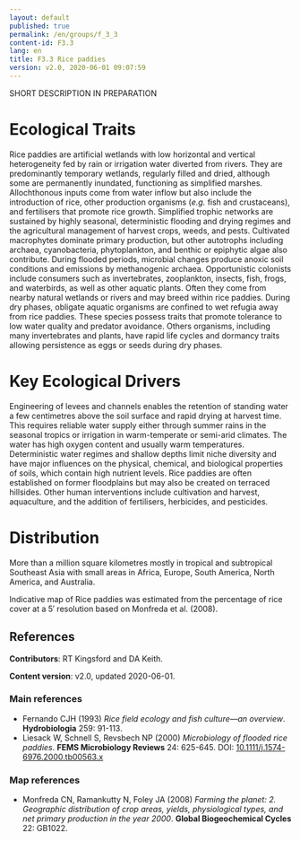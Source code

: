 ```yaml
---
layout: default
published: true
permalink: /en/groups/f_3_3
content-id: F3.3
lang: en
title: F3.3 Rice paddies
version: v2.0, 2020-06-01 09:07:59
---
```


SHORT DESCRIPTION IN PREPARATION

# Ecological Traits
 
Rice paddies are artificial wetlands with low horizontal and vertical heterogeneity fed by rain or irrigation water diverted from rivers. They are predominantly temporary wetlands, regularly filled and dried, although some are permanently inundated, functioning as simplified marshes. Allochthonous inputs come from water inflow but also include the introduction of rice, other production organisms (_e.g._ fish and crustaceans), and fertilisers that promote rice growth. Simplified trophic networks are sustained by highly seasonal, deterministic flooding and drying regimes and the agricultural management of harvest crops, weeds, and pests. Cultivated macrophytes dominate primary production, but other autotrophs including archaea, cyanobacteria, phytoplankton, and benthic or epiphytic algae also contribute. During flooded periods, microbial changes produce anoxic soil conditions and emissions by methanogenic archaea. Opportunistic colonists include consumers such as invertebrates, zooplankton, insects, fish, frogs, and waterbirds, as well as other aquatic plants. Often they come from nearby natural wetlands or rivers and may breed within rice paddies. During dry phases, obligate aquatic organisms are confined to wet refugia away from rice paddies. These species possess traits that promote tolerance to low water quality and predator avoidance. Others organisms, including many invertebrates and plants, have rapid life cycles and dormancy traits allowing persistence as eggs or seeds during dry phases.
 
# Key Ecological Drivers
 
Engineering of levees and channels enables the retention of standing water a few centimetres above the soil surface and rapid drying at harvest time. This requires reliable water supply either through summer rains in the seasonal tropics or irrigation in warm-temperate or semi-arid climates. The water has high oxygen content and usually warm temperatures. Deterministic water regimes and shallow depths limit niche diversity and have major influences on the physical, chemical, and biological properties of soils, which contain high nutrient levels. Rice paddies are often established on former floodplains but may also be created on terraced hillsides. Other human interventions include cultivation and harvest, aquaculture, and the addition of fertilisers, herbicides, and pesticides.
 
# Distribution
 
More than a million square kilometres mostly in tropical and subtropical Southeast Asia with small areas in Africa, Europe, South America, North America, and Australia.

Indicative map of Rice paddies was estimated from the percentage of rice cover at a 5′ resolution based on Monfreda et al. (2008).

## References

**Contributors**: RT Kingsford and DA Keith.

**Content version**: v2.0, updated 2020-06-01.

### Main references
* Fernando CJH  (1993) *Rice field ecology and fish culture—an overview*. **Hydrobiologia** 259: 91-113.
* Liesack W, Schnell S, Revsbech NP  (2000) *Microbiology of flooded rice paddies*. **FEMS Microbiology Reviews** 24: 625-645. DOI: [10.1111/j.1574-6976.2000.tb00563.x](http://doi.org/10.1111/j.1574-6976.2000.tb00563.x)

### Map references
* Monfreda CN, Ramankutty N, Foley JA  (2008) *Farming the planet: 2. Geographic distribution of crop areas, yields, physiological types, and net primary production in the year 2000*. **Global Biogeochemical Cycles** 22: GB1022.


